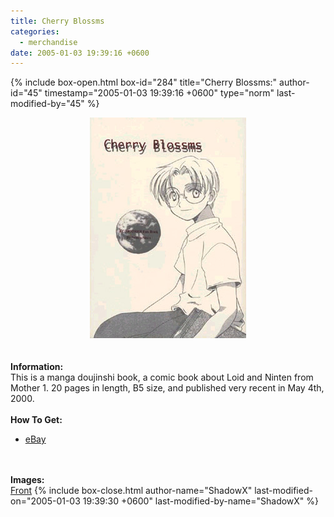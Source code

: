 ```yaml
---
title: Cherry Blossms
categories:
  - merchandise
date: 2005-01-03 19:39:16 +0600
---
```

{% include box-open.html box-id="284" title="Cherry Blossms:" author-id="45" timestamp="2005-01-03 19:39:16 +0600" type="norm" last-modified-by="45" %}
	<center>
	<img src="/merchandise/images/blossm_title.jpg" border="0" alt="Cherry Blossms" />
	</center>
	<br /><br />
	<b>Information:</b>
	<br />
	This is a manga doujinshi book, a comic book about Loid and Ninten from
	Mother 1.  20 pages in length, B5 size, and published very recent in May 4th, 2000.
	<br /><br />
	<b>How To Get:</b>
	<br />
	<ul>
	<li><a href="http://www.ebay.com">eBay</a></li>
	</ul>
	<br /><br />
	<b>Images:</b>
	<br />
	<a href="/merchandise/images/blossm1.jpg">Front</a>
{% include box-close.html author-name="ShadowX" last-modified-on="2005-01-03 19:39:30 +0600" last-modified-by-name="ShadowX" %}
